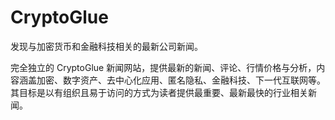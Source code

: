 # 

# CryptoGlue

发现与加密货币和金融科技相关的最新公司新闻。

完全独立的 CryptoGlue 新闻网站，提供最新的新闻、评论、行情价格与分析，内容涵盖加密、数字资产、去中心化应用、匿名隐私、金融科技、下一代互联网等。 其目标是以有组织且易于访问的方式为读者提供最重要、最新最快的行业相关新闻。


